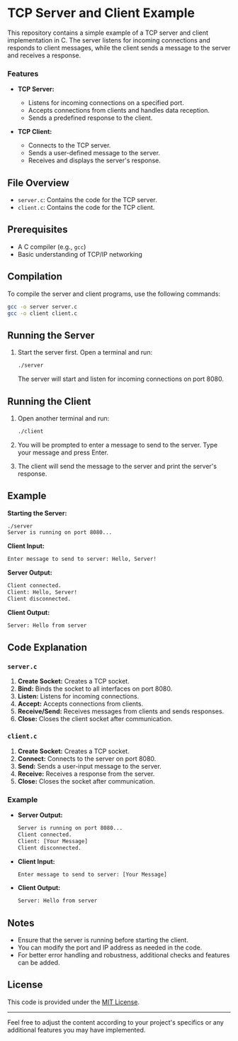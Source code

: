 
# TCP Server and Client Example

This repository contains a simple example of a TCP server and client implementation in C. The server listens for incoming connections and responds to client messages, while the client sends a message to the server and receives a response.

### Features

- **TCP Server:**
  - Listens for incoming connections on a specified port.
  - Accepts connections from clients and handles data reception.
  - Sends a predefined response to the client.

- **TCP Client:**
  - Connects to the TCP server.
  - Sends a user-defined message to the server.
  - Receives and displays the server's response.
## File Overview

- `server.c`: Contains the code for the TCP server.
- `client.c`: Contains the code for the TCP client.

## Prerequisites

- A C compiler (e.g., `gcc`)
- Basic understanding of TCP/IP networking

## Compilation

To compile the server and client programs, use the following commands:

```bash
gcc -o server server.c
gcc -o client client.c
```

## Running the Server

1. Start the server first. Open a terminal and run:

    ```bash
    ./server
    ```

   The server will start and listen for incoming connections on port 8080.

## Running the Client

1. Open another terminal and run:

    ```bash
    ./client
    ```

2. You will be prompted to enter a message to send to the server. Type your message and press Enter.

3. The client will send the message to the server and print the server's response.

## Example

**Starting the Server:**

```bash
./server
Server is running on port 8080...
```

**Client Input:**

```bash
Enter message to send to server: Hello, Server!
```

**Server Output:**

```bash
Client connected.
Client: Hello, Server!
Client disconnected.
```

**Client Output:**

```bash
Server: Hello from server
```

## Code Explanation

### `server.c`

1. **Create Socket:** Creates a TCP socket.
2. **Bind:** Binds the socket to all interfaces on port 8080.
3. **Listen:** Listens for incoming connections.
4. **Accept:** Accepts connections from clients.
5. **Receive/Send:** Receives messages from clients and sends responses.
6. **Close:** Closes the client socket after communication.

### `client.c`

1. **Create Socket:** Creates a TCP socket.
2. **Connect:** Connects to the server on port 8080.
3. **Send:** Sends a user-input message to the server.
4. **Receive:** Receives a response from the server.
5. **Close:** Closes the socket after communication.

### Example

- **Server Output:**
  ```bash
  Server is running on port 8080...
  Client connected.
  Client: [Your Message]
  Client disconnected.
  ```

- **Client Input:**
  ```bash
  Enter message to send to server: [Your Message]
  ```

- **Client Output:**
  ```bash
  Server: Hello from server
  ```
## Notes

- Ensure that the server is running before starting the client.
- You can modify the port and IP address as needed in the code.
- For better error handling and robustness, additional checks and features can be added.

## License

This code is provided under the [MIT License](LICENSE).

---

Feel free to adjust the content according to your project's specifics or any additional features you may have implemented.
